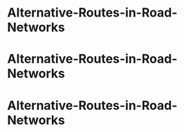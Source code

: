 # Alternative-Routes-in-Road-Networks
# Alternative-Routes-in-Road-Networks
# Alternative-Routes-in-Road-Networks
